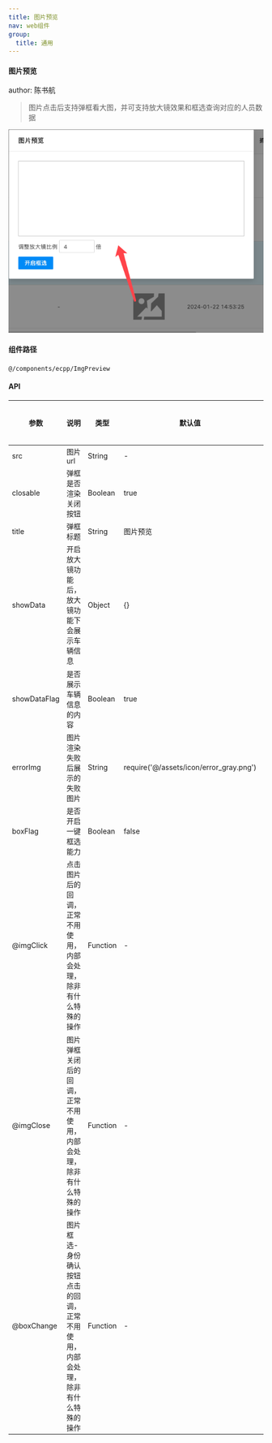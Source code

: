 ```yaml
---
title: 图片预览
nav: web组件
group:
  title: 通用
---
```


#### 图片预览

author: 陈书航

> 图片点击后支持弹框看大图，并可支持放大镜效果和框选查询对应的人员数据

![img](./img/imgPreviewImg.png)

#### 组件路径

`@/components/ecpp/ImgPreview`

#### API

| 参数         | 说明                                                                            | 类型     | 默认值                                  | 是否必填 |
| ------------ | ------------------------------------------------------------------------------- | -------- | --------------------------------------- | -------- |
| src          | 图片 url                                                                        | String   | -                                       | 是       |
| closable     | 弹框是否渲染关闭按钮                                                            | Boolean  | true                                    | 否       |
| title        | 弹框标题                                                                        | String   | 图片预览                                | 否       |
| showData     | 开启放大镜功能后，放大镜功能下会展示车辆信息                                    | Object   | {}                                      | 否       |
| showDataFlag | 是否展示车辆信息的内容                                                          | Boolean  | true                                    | 否       |
| errorImg     | 图片渲染失败后展示的失败图片                                                    | String   | require('@/assets/icon/error_gray.png') | 否       |
| boxFlag      | 是否开启一键框选能力                                                            | Boolean  | false                                   | 否       |
| @imgClick    | 点击图片后的回调，正常不用使用，内部会处理，除非有什么特殊的操作                | Function | -                                       | 否       |
| @imgClose    | 图片弹框关闭后的回调，正常不用使用，内部会处理，除非有什么特殊的操作            | Function | -                                       | 否       |
| @boxChange   | 图片框选-身份确认按钮点击的回调，正常不用使用，内部会处理，除非有什么特殊的操作 | Function | -                                       | 否       |
